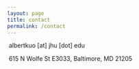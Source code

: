 ```yaml
---
layout: page
title: contact
permalink: /contact
---
```




<i class="fas fa-envelope-square"></i> albertkuo [at] jhu [dot] edu

<i class="fas fa-map-marker-alt"></i> 615 N Wolfe St E3033, Baltimore, MD 21205